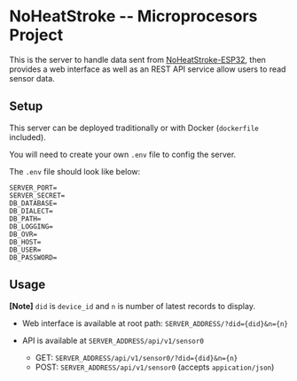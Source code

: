 # NoHeatStroke -- Microprocesors Project

This is the server to handle data sent from [NoHeatStroke-ESP32](https://github.com/jerapiblaze/NoHeatStroke-ESP32), then provides a web interface as well as an REST API service allow users to read sensor data.

## Setup

This server can be deployed traditionally or with Docker (`dockerfile` included).

You will need to create your own `.env` file to config the server.

The `.env` file should look like below:
```.env
SERVER_PORT=
SERVER_SECRET=
DB_DATABASE=
DB_DIALECT=
DB_PATH=
DB_LOGGING=
DB_OVR=
DB_HOST= 
DB_USER=
DB_PASSWORD=
```

## Usage

**\[Note\]** `did` is `device_id` and `n` is number of latest records to display.

- Web interface is available at root path: `SERVER_ADDRESS/?did={did}&n={n}` 

- API is available at `SERVER_ADDRESS/api/v1/sensor0`
    - GET: `SERVER_ADDRESS/api/v1/sensor0/?did={did}&n={n}`
    - POST: `SERVER_ADDRESS/api/v1/sensor0` (accepts `appication/json`)